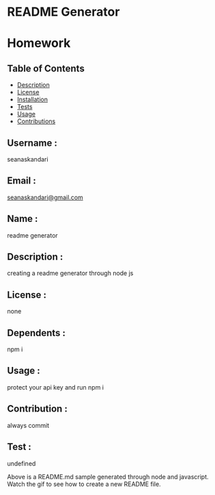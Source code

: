 # README Generator
  # Homework 
  
  ## Table of Contents
  
  * [Description](###Description)
  * [License](###License)
  * [Installation](###Installation)
  * [Tests](###Tests)
  * [Usage](###Usage)
  * [Contributions](###Contributions)

  ## Username :
  seanaskandari

  ## Email :
  seanaskandari@gmail.com

  ## Name :
  readme generator

  ## Description :
  creating a readme generator through node js

  ## License :
  none

  ## Dependents :
  npm i

  ## Usage :
  protect your api key and run npm i 

  ## Contribution :
  always commit

  ## Test :
  undefined

  Above is a README.md sample generated through node and javascript. Watch the gif to see how to create a new README file. 



